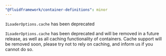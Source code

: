 ```yaml
---
"@fluidframework/container-definitions": minor
---
```


`ILoaderOptions.cache` has been deprecated

`ILoaderOptions.cache` has been deprecated and will be removed in a future release, as well as all caching functionality of containers. Cache support will be removed soon, please try not to rely on caching, and inform us if you cannot do so.